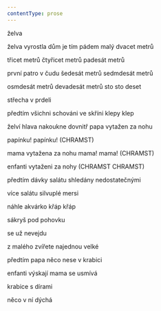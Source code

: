 ```yaml
---
contentType: prose
---
```


<section>

želva

želva vyrostla dům je tím pádem malý dvacet metrů

třicet metrů čtyřicet metrů padesát metrů

první patro v čudu šedesát metrů sedmdesát metrů

osmdesát metrů devadesát metrů sto sto deset

střecha v prdeli

předtím všichni schováni ve skříni klepy klep

želví hlava nakoukne dovnitř papa vytažen za nohu

papínku! papínku! (CHRAMST)

mama vytažena za nohu mama! mama! (CHRAMST)

enfanti vytaženi za nohy (CHRAMST CHRAMST)

předtím dávky salátu shledány nedostatečnými

více salátu silvuplé mersi

náhle akvárko křáp křáp

sákryš pod pohovku

se už nevejdu

z malého zvířete najednou velké

předtím papa něco nese v krabici

enfanti výskají mama se usmívá

krabice s dírami

něco v ní dýchá

</section>
